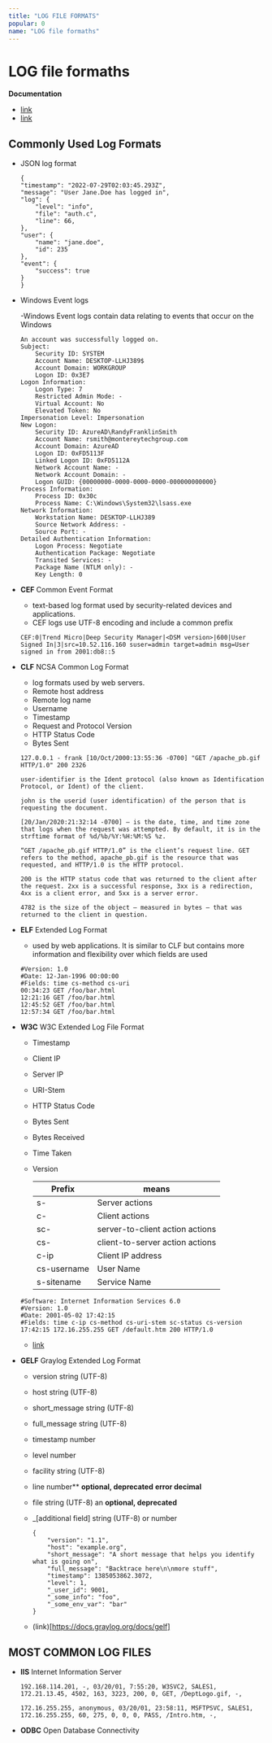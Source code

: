 ```yaml
---
title: "LOG FILE FORMATS"
popular: 0
name: "LOG file formaths"
---
```


# LOG file formaths

**Documentation**

- [link](https://www.crowdstrike.com/cybersecurity-101/observability/log-file-formats/)
- [link](https://www.graylog.org/post/log-formats-a-complete-guide/)

## Commonly Used Log Formats

- JSON log format

  ```
  {
  "timestamp": "2022-07-29T02:03:45.293Z",
  "message": "User Jane.Doe has logged in",
  "log": {
      "level": "info",
      "file": "auth.c",
      "line": 66,
  },
  "user": {
      "name": "jane.doe",
      "id": 235
  },
  "event": {
      "success": true
  }
  }
  ```

- Windows Event logs

  -Windows Event logs contain data relating to events that occur on the Windows

  ```
  An account was successfully logged on.
  Subject:
      Security ID: SYSTEM
      Account Name: DESKTOP-LLHJ389$
      Account Domain: WORKGROUP
      Logon ID: 0x3E7
  Logon Information:
      Logon Type: 7
      Restricted Admin Mode: -
      Virtual Account: No
      Elevated Token: No
  Impersonation Level: Impersonation
  New Logon:
      Security ID: AzureAD\RandyFranklinSmith
      Account Name: rsmith@montereytechgroup.com
      Account Domain: AzureAD
      Logon ID: 0xFD5113F
      Linked Logon ID: 0xFD5112A
      Network Account Name: -
      Network Account Domain: -
      Logon GUID: {00000000-0000-0000-0000-000000000000}
  Process Information:
      Process ID: 0x30c
      Process Name: C:\Windows\System32\lsass.exe
  Network Information:
      Workstation Name: DESKTOP-LLHJ389
      Source Network Address: -
      Source Port: -
  Detailed Authentication Information:
      Logon Process: Negotiate
      Authentication Package: Negotiate
      Transited Services: -
      Package Name (NTLM only): -
      Key Length: 0
  ```

- **CEF** Common Event Format

  - text-based log format used by security-related devices and applications.
  - CEF logs use UTF-8 encoding and include a common prefix

  ```
  CEF:0|Trend Micro|Deep Security Manager|<DSM version>|600|User Signed In|3|src=10.52.116.160 suser=admin target=admin msg=User signed in from 2001:db8::5
  ```

- **CLF** NCSA Common Log Format

  - log formats used by web servers.
  - Remote host address
  - Remote log name
  - Username
  - Timestamp
  - Request and Protocol Version
  - HTTP Status Code
  - Bytes Sent

  ```
  127.0.0.1 - frank [10/Oct/2000:13:55:36 -0700] "GET /apache_pb.gif HTTP/1.0" 200 2326
  ```

  ```
  user-identifier is the Ident protocol (also known as Identification Protocol, or Ident) of the client.
  ```

  ```
  john is the userid (user identification) of the person that is requesting the document.
  ```

  ```
  [20/Jan/2020:21:32:14 -0700] – is the date, time, and time zone that logs when the request was attempted. By default, it is in the strftime format of %d/%b/%Y:%H:%M:%S %z.
  ```

  ```
  “GET /apache_pb.gif HTTP/1.0” is the client’s request line. GET refers to the method, apache_pb.gif is the resource that was requested, and HTTP/1.0 is the HTTP protocol.
  ```

  ```
  200 is the HTTP status code that was returned to the client after the request. 2xx is a successful response, 3xx is a redirection, 4xx is a client error, and 5xx is a server error.
  ```

  ```
  4782 is the size of the object – measured in bytes – that was returned to the client in question.
  ```

- **ELF** Extended Log Format

  - used by web applications. It is similar to CLF but contains more information and flexibility over which fields are used

  ```
  #Version: 1.0
  #Date: 12-Jan-1996 00:00:00
  #Fields: time cs-method cs-uri
  00:34:23 GET /foo/bar.html
  12:21:16 GET /foo/bar.html
  12:45:52 GET /foo/bar.html
  12:57:34 GET /foo/bar.html
  ```

- **W3C** W3C Extended Log File Format

  - Timestamp
  - Client IP
  - Server IP
  - URI-Stem
  - HTTP Status Code
  - Bytes Sent
  - Bytes Received
  - Time Taken
  - Version

    | Prefix      | means                           |
    | ----------- | ------------------------------- |
    | s-          | Server actions                  |
    | c-          | Client actions                  |
    | sc-         | server-to-client action actions |
    | cs-         | client-to-server action actions |
    | c-ip        | Client IP address               |
    | cs-username | User Name                       |
    | s-sitename  | Service Name                    |

  ```
  #Software: Internet Information Services 6.0
  #Version: 1.0
  #Date: 2001-05-02 17:42:15
  #Fields: time c-ip cs-method cs-uri-stem sc-status cs-version
  17:42:15 172.16.255.255 GET /default.htm 200 HTTP/1.0
  ```

  - [link](https://flylib.com/books/en/1.196.1.86/1/)

- **GELF** Graylog Extended Log Format

  - version string (UTF-8)
  - host string (UTF-8)
  - short_message string (UTF-8)
  - full_message string (UTF-8)
  - timestamp number
  - level number
  - facility string (UTF-8)
  - line number\*\* **optional, deprecated** **error decimal**
  - file string (UTF-8) an **optional, deprecated**
  - \_[additional field] string (UTF-8) or number

    ```
    {
        "version": "1.1",
        "host": "example.org",
        "short_message": "A short message that helps you identify what is going on",
        "full_message": "Backtrace here\n\nmore stuff",
        "timestamp": 1385053862.3072,
        "level": 1,
        "_user_id": 9001,
        "_some_info": "foo",
        "_some_env_var": "bar"
    }
    ```

  - (link)[https://docs.graylog.org/docs/gelf]

## MOST COMMON LOG FILES

- **IIS** Internet Information Server

  ```
  192.168.114.201, -, 03/20/01, 7:55:20, W3SVC2, SALES1, 172.21.13.45, 4502, 163, 3223, 200, 0, GET, /DeptLogo.gif, -,
  ```

  ```
  172.16.255.255, anonymous, 03/20/01, 23:58:11, MSFTPSVC, SALES1, 172.16.255.255, 60, 275, 0, 0, 0, PASS, /Intro.htm, -,
  ```

- **ODBC** Open Database Connectivity
